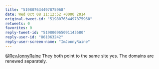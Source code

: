 ```yaml
---
title: "519807634497875968"
date: Wed Oct 08 11:12:52 +0000 2014
original-tweet-id: "519807634497875968"
retweets: 0
favorites: 0
reply-tweet-id: "519806965091143680"
reply-user-id: "861063242"
reply-user-screen-name: "ImJonnyRaine"
---
```

<a href="https://twitter.com/RevJonnyRaine">@RevJonnyRaine</a> They both point to the same site yes. The domains are renewed separately.
